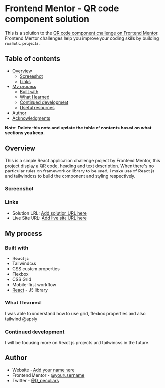 # Frontend Mentor - QR code component solution

This is a solution to the [QR code component challenge on Frontend Mentor](https://www.frontendmentor.io/challenges/qr-code-component-iux_sIO_H). Frontend Mentor challenges help you improve your coding skills by building realistic projects. 

## Table of contents

- [Overview](#overview)
  - [Screenshot](#screenshot)
  - [Links](#links)
- [My process](#my-process)
  - [Built with](#built-with)
  - [What I learned](#what-i-learned)
  - [Continued development](#continued-development)
  - [Useful resources](#useful-resources)
- [Author](#author)
- [Acknowledgments](#acknowledgments)

**Note: Delete this note and update the table of contents based on what sections you keep.**

## Overview
This is a simple React application challenge project by Frontend Mentor, this project display a QR code, heading and text description. 
When there's no particular rules on framework or library to be used, i make use of React js and tailwindcss to build the component and styling respectively.
### Screenshot



### Links

- Solution URL: [Add solution URL here](https://your-solution-url.com)
- Live Site URL: [Add live site URL here](https://your-live-site-url.com)

## My process

### Built with

- React js
- Tailwindcss
- CSS custom properties
- Flexbox
- CSS Grid
- Mobile-first workflow
- [React](https://reactjs.org/) - JS library


### What I learned

I was able to understand how to use grid, flexbox properties and also tailwind @apply


### Continued development

I will be focusing more on React js projects and tailwincss in the future.

## Author

- Website - [Add your name here](https://www.your-site.com)
- Frontend Mentor - [@yourusername](https://www.frontendmentor.io/profile/yourusername)
- Twitter - [@D_peculiars](https://www.twitter.com/yourusername)

